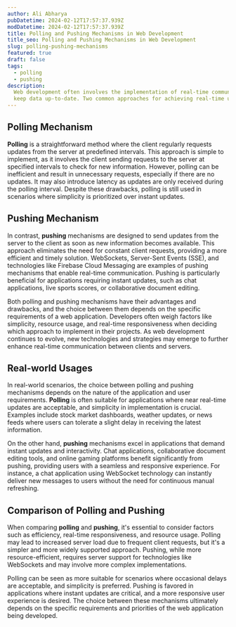 ```yaml
---
author: Ali Abharya
pubDatetime: 2024-02-12T17:57:37.939Z
modDatetime: 2024-02-12T17:57:37.939Z
title: Polling and Pushing Mechanisms in Web Development
title_seo: Polling and Pushing Mechanisms in Web Development
slug: polling-pushing-mechanisms
featured: true
draft: false
tags:
  - polling
  - pushing
description:
  Web development often involves the implementation of real-time communication mechanisms to enhance user experience and
  keep data up-to-date. Two common approaches for achieving real-time updates are polling and pushing mechanisms.
---
```


## Polling Mechanism

**Polling** is a straightforward method where the client regularly requests updates from the server at predefined intervals. This approach is simple to implement, as it involves the client sending requests to the server at specified intervals to check for new information. However, polling can be inefficient and result in unnecessary requests, especially if there are no updates. It may also introduce latency as updates are only received during the polling interval. Despite these drawbacks, polling is still used in scenarios where simplicity is prioritized over instant updates.

## Pushing Mechanism

In contrast, **pushing** mechanisms are designed to send updates from the server to the client as soon as new information becomes available. This approach eliminates the need for constant client requests, providing a more efficient and timely solution. WebSockets, Server-Sent Events (SSE), and technologies like Firebase Cloud Messaging are examples of pushing mechanisms that enable real-time communication. Pushing is particularly beneficial for applications requiring instant updates, such as chat applications, live sports scores, or collaborative document editing.

Both polling and pushing mechanisms have their advantages and drawbacks, and the choice between them depends on the specific requirements of a web application. Developers often weigh factors like simplicity, resource usage, and real-time responsiveness when deciding which approach to implement in their projects. As web development continues to evolve, new technologies and strategies may emerge to further enhance real-time communication between clients and servers.

## Real-world Usages

In real-world scenarios, the choice between polling and pushing mechanisms depends on the nature of the application and user requirements. **Polling** is often suitable for applications where near real-time updates are acceptable, and simplicity in implementation is crucial. Examples include stock market dashboards, weather updates, or news feeds where users can tolerate a slight delay in receiving the latest information.

On the other hand, **pushing** mechanisms excel in applications that demand instant updates and interactivity. Chat applications, collaborative document editing tools, and online gaming platforms benefit significantly from pushing, providing users with a seamless and responsive experience. For instance, a chat application using WebSocket technology can instantly deliver new messages to users without the need for continuous manual refreshing.

## Comparison of Polling and Pushing

When comparing **polling** and **pushing**, it's essential to consider factors such as efficiency, real-time responsiveness, and resource usage. Polling may lead to increased server load due to frequent client requests, but it's a simpler and more widely supported approach. Pushing, while more resource-efficient, requires server support for technologies like WebSockets and may involve more complex implementations.

Polling can be seen as more suitable for scenarios where occasional delays are acceptable, and simplicity is preferred. Pushing is favored in applications where instant updates are critical, and a more responsive user experience is desired. The choice between these mechanisms ultimately depends on the specific requirements and priorities of the web application being developed.
